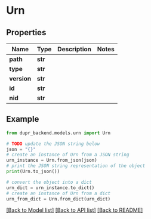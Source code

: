 # Urn


## Properties

Name | Type | Description | Notes
------------ | ------------- | ------------- | -------------
**path** | **str** |  | 
**type** | **str** |  | 
**version** | **str** |  | 
**id** | **str** |  | 
**nid** | **str** |  | 

## Example

```python
from dupr_backend.models.urn import Urn

# TODO update the JSON string below
json = "{}"
# create an instance of Urn from a JSON string
urn_instance = Urn.from_json(json)
# print the JSON string representation of the object
print(Urn.to_json())

# convert the object into a dict
urn_dict = urn_instance.to_dict()
# create an instance of Urn from a dict
urn_from_dict = Urn.from_dict(urn_dict)
```
[[Back to Model list]](../README.md#documentation-for-models) [[Back to API list]](../README.md#documentation-for-api-endpoints) [[Back to README]](../README.md)


